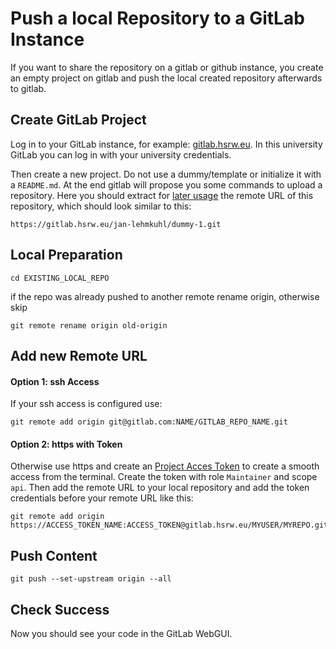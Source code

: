 Push a local Repository to a GitLab Instance
======================================================================

If you want to share the repository on a gitlab or github instance, 
you create an empty project on gitlab and push the local created repository afterwards to gitlab. 


Create GitLab Project
------------------------------------------------------------

Log in to your GitLab instance, for example: [gitlab.hsrw.eu](https://gitlab.hsrw.eu). 
In this university GitLab you can log in with your university credentials.  

Then create a new project. 
Do not use a dummy/template or initialize it with a `README.md`. 
At the end gitlab will propose you some commands to upload a repository. 
Here you should extract for [later usage](#add-new-remote-url) the remote URL of this repository, which should look similar to this: 

    https://gitlab.hsrw.eu/jan-lehmkuhl/dummy-1.git



Local Preparation
------------------------------------------------------------

    cd EXISTING_LOCAL_REPO

if the repo was already pushed to another remote rename origin, otherwise skip

    git remote rename origin old-origin



Add new Remote URL
------------------------------------------------------------

#### Option 1: ssh Access
If your ssh access is configured use: 

    git remote add origin git@gitlab.com:NAME/GITLAB_REPO_NAME.git


#### Option 2: https with Token
Otherwise use https and create an [Project Acces Token](https://gitlab.hsrw.eu/help/user/project/settings/project_access_tokens) to create a smooth access from the terminal. 
Create the token with role `Maintainer` and scope `api`. 
Then add the remote URL to your local repository and add the token credentials before your remote URL like this: 

    git remote add origin https://ACCESS_TOKEN_NAME:ACCESS_TOKEN@gitlab.hsrw.eu/MYUSER/MYREPO.git



Push Content
------------------------------------------------------------

    git push --set-upstream origin --all



Check Success
------------------------------------------------------------

Now you should see your code in the GitLab WebGUI. 
